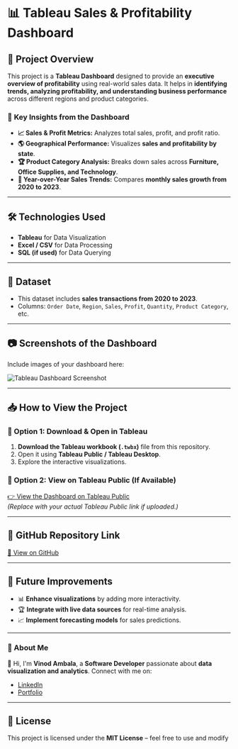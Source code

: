 # 📊 Tableau Sales & Profitability Dashboard

## 🚀 Project Overview
This project is a **Tableau Dashboard** designed to provide an **executive overview of profitability** using real-world sales data. It helps in **identifying trends, analyzing profitability, and understanding business performance** across different regions and product categories.

### 🔹 **Key Insights from the Dashboard**
- **📈 Sales & Profit Metrics:** Analyzes total sales, profit, and profit ratio.
- **🌎 Geographical Performance:** Visualizes **sales and profitability by state**.
- **🏆 Product Category Analysis:** Breaks down sales across **Furniture, Office Supplies, and Technology**.
- **📅 Year-over-Year Sales Trends:** Compares **monthly sales growth from 2020 to 2023**.

---

## 🛠 **Technologies Used**
- **Tableau** for Data Visualization
- **Excel / CSV** for Data Processing
- **SQL (if used)** for Data Querying

---

## 📂 **Dataset**
- This dataset includes **sales transactions from 2020 to 2023**.
- Columns: `Order Date`, `Region`, `Sales`, `Profit`, `Quantity`, `Product Category`, etc.

---

## 📷 **Screenshots of the Dashboard**
Include images of your dashboard here:

![Tableau Dashboard Screenshot](screenshot.png)

---

## 📥 **How to View the Project**
### **🔹 Option 1: Download & Open in Tableau**
1. **Download the Tableau workbook (`.twbx`)** file from this repository.
2. Open it using **Tableau Public / Tableau Desktop**.
3. Explore the interactive visualizations.

### **🔹 Option 2: View on Tableau Public (If Available)**
[👉 View the Dashboard on Tableau Public](https://public.tableau.com/profile/your-profile)  
*(Replace with your actual Tableau Public link if uploaded.)*

---

## 🔗 **GitHub Repository Link**
[📂 View on GitHub](https://github.com/vinodambalas/tableau-sales-dashboard)  

---

## 📌 **Future Improvements**
- 📊 **Enhance visualizations** by adding more interactivity.
- 🏆 **Integrate with live data sources** for real-time analysis.
- 📈 **Implement forecasting models** for sales predictions.

---

### **🚀 About Me**
👋 Hi, I'm **Vinod Ambala**, a **Software Developer** passionate about **data visualization and analytics**. Connect with me on:  
- [LinkedIn](https://linkedin.com/in/your-profile)  
- [Portfolio](https://yourportfolio.com)

---

## **📜 License**
This project is licensed under the **MIT License** – feel free to use and modify
